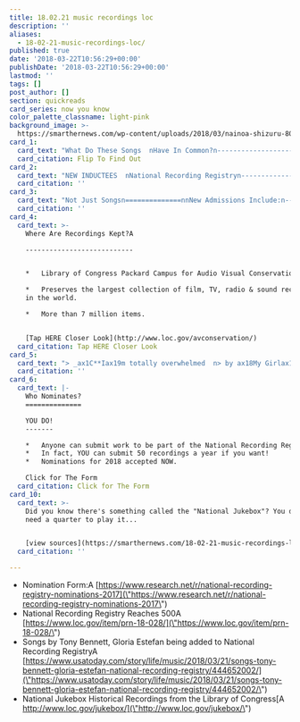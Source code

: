 ```yaml
---
title: 18.02.21 music recordings loc
description: ''
aliases:
  - 18-02-21-music-recordings-loc/
published: true
date: '2018-03-22T10:56:29+00:00'
publishDate: '2018-03-22T10:56:29+00:00'
lastmod: ''
tags: []
post_author: []
section: quickreads
card_series: now you know
color_palette_classname: light-pink
background_image: >-
  https://smarthernews.com/wp-content/uploads/2018/03/nainoa-shizuru-80385-unsplash-scaled.jpg
card_1:
  card_text: "What Do These Songs  nHave In Common?n-------------------------------------nn_“My Girl”_nn_“The Gambler”_nn_“Footloose”_nn_“Rhythm Is Gonna Get You”_nn_ax1CI Left My Heart in San Franciscoax1D_nnFlip To Find Out"
  card_citation: Flip To Find Out
card_2:
  card_text: "NEW INDUCTEES  nNational Recording Registryn-------------------------------------------nn*   Part of Library Of Congressn*   Preserves great American recordings for future generationsn*   Selects 25 works every year deemedA “_culturally, historically or aesthetically significant_ax1D AND **more than 10 years old**."
  card_citation: ''
card_3:
  card_text: "Not Just Songsn==============nnNew Admissions Include:n-----------------------nn**Culture**:A The music of theA Siouxax19s Yanktoni-Dakota band from 1928. A “_The collection of recordings is comprised of nearly 200 fragile wax cylinders._”nn**Comedy**:A Groucho Marxax19s 1972 album ax1CA_n Evening with Groucho_.ax1D"
  card_citation: ''
card_4:
  card_text: >-
    Where Are Recordings Kept?A

    ---------------------------


    *   Library of Congress Packard Campus for Audio Visual Conservation

    *   Preserves the largest collection of film, TV, radio & sound recordings
    in the world.

    *   More than 7 million items.


    [Tap HERE Closer Look](http://www.loc.gov/avconservation/)
  card_citation: Tap HERE Closer Look
card_5:
  card_text: "> _ax1C**Iax19m totally overwhelmed  n> by ax18My Girlax19 receiving such an honor**. As a songwriter, it has become my international anthem. People in countries where English is not the primary language know and sing ax18My Girlax19 when I perform it.ax1D_n> n> Smokey Robinson, co-writer "My Girl", LOC Press Release, March 21, 2018"
  card_citation: ''
card_6:
  card_text: |-
    Who Nominates?
    ==============

    YOU DO!
    -------

    *   Anyone can submit work to be part of the National Recording Registry
    *   In fact, YOU can submit 50 recordings a year if you want!
    *   Nominations for 2018 accepted NOW.

    Click for The Form
  card_citation: Click for The Form
card_10:
  card_text: >-
    Did you know there's something called the "National Jukebox"? You don't even
    need a quarter to play it...


    [view sources](https://smarthernews.com/18-02-21-music-recordings-loc/)
  card_citation: ''

---
```

*   Nomination Form:A [https://www.research.net/r/national-recording-registry-nominations-2017](\"https://www.research.net/r/national-recording-registry-nominations-2017\")
*   National Recording Registry Reaches 500A [https://www.loc.gov/item/prn-18-028/](\"https://www.loc.gov/item/prn-18-028/\")
*   Songs by Tony Bennett, Gloria Estefan being added to National Recording RegistryA [https://www.usatoday.com/story/life/music/2018/03/21/songs-tony-bennett-gloria-estefan-national-recording-registry/444652002/](\"https://www.usatoday.com/story/life/music/2018/03/21/songs-tony-bennett-gloria-estefan-national-recording-registry/444652002/\")
*   National Jukebox Historical Recordings from the Library of Congress[A http://www.loc.gov/jukebox/](\"http://www.loc.gov/jukebox/\")